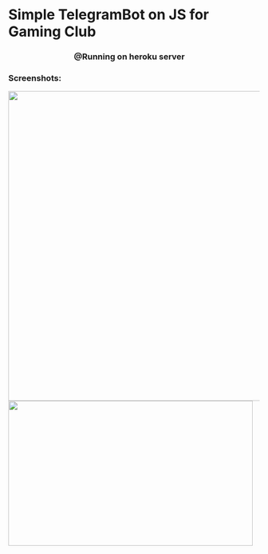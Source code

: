 # Simple TelegramBot on JS for Gaming Club

<h3 align="center">@Running on heroku server <img src="https://user-images.githubusercontent.com/79112562/183313999-dae1d131-abd0-4390-a81a-8ce878bd0fdc.png" width="15" height="15"></h3>

<h3>Screenshots:</h3> 



 <img src="https://user-images.githubusercontent.com/79112562/183313609-327ab1a2-0b73-4dee-972f-c35bf4126a0d.png" width="650" height="620">
 <img src="https://user-images.githubusercontent.com/79112562/183313832-de5d84c2-067c-4b38-a880-481692380758.png" width="490" height="290">
